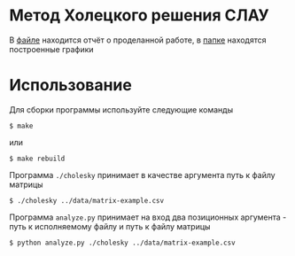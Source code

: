 # Метод Холецкого решения СЛАУ

В [файле](report.pdf) находится отчёт о проделанной работе, в [папке](plots) находятся построенные графики

# Использование

Для сборки программы используйте следующие команды

```
$ make
```

или

```
$ make rebuild
```

Программа `./cholesky` принимает в качестве аргумента путь к файлу матрицы

```
$ ./cholesky ../data/matrix-example.csv
```

Программа `analyze.py` принимает на вход два позиционных аргумента - путь к исполняемому файлу и путь к файлу матрицы

```
$ python analyze.py ./cholesky ../data/matrix-example.csv
```
